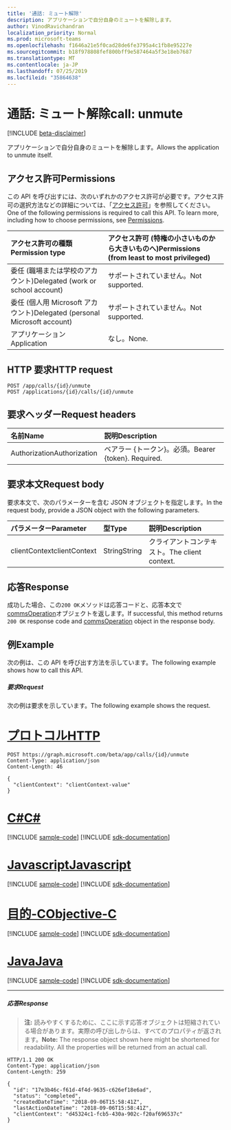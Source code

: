 ```yaml
---
title: '通話: ミュート解除'
description: アプリケーションで自分自身のミュートを解除します。
author: VinodRavichandran
localization_priority: Normal
ms.prod: microsoft-teams
ms.openlocfilehash: f1646a21e5f0cad28de6fe3795a4c1fb8e95227e
ms.sourcegitcommit: b18f978808fef800bff9e587464a5f3e18eb7687
ms.translationtype: MT
ms.contentlocale: ja-JP
ms.lasthandoff: 07/25/2019
ms.locfileid: "35864638"
---
```

# <a name="call-unmute"></a><span data-ttu-id="08774-103">通話: ミュート解除</span><span class="sxs-lookup"><span data-stu-id="08774-103">call: unmute</span></span>

[!INCLUDE [beta-disclaimer](../../includes/beta-disclaimer.md)]

<span data-ttu-id="08774-104">アプリケーションで自分自身のミュートを解除します。</span><span class="sxs-lookup"><span data-stu-id="08774-104">Allows the application to unmute itself.</span></span>

## <a name="permissions"></a><span data-ttu-id="08774-105">アクセス許可</span><span class="sxs-lookup"><span data-stu-id="08774-105">Permissions</span></span>
<span data-ttu-id="08774-p101">この API を呼び出すには、次のいずれかのアクセス許可が必要です。アクセス許可の選択方法などの詳細については、「[アクセス許可](/graph/permissions-reference)」を参照してください。</span><span class="sxs-lookup"><span data-stu-id="08774-p101">One of the following permissions is required to call this API. To learn more, including how to choose permissions, see [Permissions](/graph/permissions-reference).</span></span>

| <span data-ttu-id="08774-108">アクセス許可の種類</span><span class="sxs-lookup"><span data-stu-id="08774-108">Permission type</span></span>                        | <span data-ttu-id="08774-109">アクセス許可 (特権の小さいものから大きいものへ)</span><span class="sxs-lookup"><span data-stu-id="08774-109">Permissions (from least to most privileged)</span></span> |
|:---------------------------------------|:--------------------------------------------|
| <span data-ttu-id="08774-110">委任 (職場または学校のアカウント)</span><span class="sxs-lookup"><span data-stu-id="08774-110">Delegated (work or school account)</span></span>     | <span data-ttu-id="08774-111">サポートされていません。</span><span class="sxs-lookup"><span data-stu-id="08774-111">Not supported.</span></span>                               |
| <span data-ttu-id="08774-112">委任 (個人用 Microsoft アカウント)</span><span class="sxs-lookup"><span data-stu-id="08774-112">Delegated (personal Microsoft account)</span></span> | <span data-ttu-id="08774-113">サポートされていません。</span><span class="sxs-lookup"><span data-stu-id="08774-113">Not supported.</span></span>                               |
| <span data-ttu-id="08774-114">アプリケーション</span><span class="sxs-lookup"><span data-stu-id="08774-114">Application</span></span>                            | <span data-ttu-id="08774-115">なし。</span><span class="sxs-lookup"><span data-stu-id="08774-115">None.</span></span>                                        |

## <a name="http-request"></a><span data-ttu-id="08774-116">HTTP 要求</span><span class="sxs-lookup"><span data-stu-id="08774-116">HTTP request</span></span>
<!-- { "blockType": "ignored" } -->
```http
POST /app/calls/{id}/unmute
POST /applications/{id}/calls/{id}/unmute
```

## <a name="request-headers"></a><span data-ttu-id="08774-117">要求ヘッダー</span><span class="sxs-lookup"><span data-stu-id="08774-117">Request headers</span></span>
| <span data-ttu-id="08774-118">名前</span><span class="sxs-lookup"><span data-stu-id="08774-118">Name</span></span>          | <span data-ttu-id="08774-119">説明</span><span class="sxs-lookup"><span data-stu-id="08774-119">Description</span></span>               |
|:--------------|:--------------------------|
| <span data-ttu-id="08774-120">Authorization</span><span class="sxs-lookup"><span data-stu-id="08774-120">Authorization</span></span> | <span data-ttu-id="08774-p102">ベアラー {トークン}。必須。</span><span class="sxs-lookup"><span data-stu-id="08774-p102">Bearer {token}. Required.</span></span> |

## <a name="request-body"></a><span data-ttu-id="08774-123">要求本文</span><span class="sxs-lookup"><span data-stu-id="08774-123">Request body</span></span>
<span data-ttu-id="08774-124">要求本文で、次のパラメーターを含む JSON オブジェクトを指定します。</span><span class="sxs-lookup"><span data-stu-id="08774-124">In the request body, provide a JSON object with the following parameters.</span></span>

| <span data-ttu-id="08774-125">パラメーター</span><span class="sxs-lookup"><span data-stu-id="08774-125">Parameter</span></span>      | <span data-ttu-id="08774-126">型</span><span class="sxs-lookup"><span data-stu-id="08774-126">Type</span></span>    |<span data-ttu-id="08774-127">説明</span><span class="sxs-lookup"><span data-stu-id="08774-127">Description</span></span>|
|:---------------|:--------|:----------|
|<span data-ttu-id="08774-128">clientContext</span><span class="sxs-lookup"><span data-stu-id="08774-128">clientContext</span></span>|<span data-ttu-id="08774-129">String</span><span class="sxs-lookup"><span data-stu-id="08774-129">String</span></span>|<span data-ttu-id="08774-130">クライアントコンテキスト。</span><span class="sxs-lookup"><span data-stu-id="08774-130">The client context.</span></span>|

## <a name="response"></a><span data-ttu-id="08774-131">応答</span><span class="sxs-lookup"><span data-stu-id="08774-131">Response</span></span>
<span data-ttu-id="08774-132">成功した場合、この`200 OK`メソッドは応答コードと、応答本文で[commsOperation](../resources/commsoperation.md)オブジェクトを返します。</span><span class="sxs-lookup"><span data-stu-id="08774-132">If successful, this method returns `200 OK` response code and [commsOperation](../resources/commsoperation.md) object in the response body.</span></span>

## <a name="example"></a><span data-ttu-id="08774-133">例</span><span class="sxs-lookup"><span data-stu-id="08774-133">Example</span></span>
<span data-ttu-id="08774-134">次の例は、この API を呼び出す方法を示しています。</span><span class="sxs-lookup"><span data-stu-id="08774-134">The following example shows how to call this API.</span></span>

##### <a name="request"></a><span data-ttu-id="08774-135">要求</span><span class="sxs-lookup"><span data-stu-id="08774-135">Request</span></span>
<span data-ttu-id="08774-136">次の例は要求を示しています。</span><span class="sxs-lookup"><span data-stu-id="08774-136">The following example shows the request.</span></span>


# <a name="httptabhttp"></a>[<span data-ttu-id="08774-137">プロトコル</span><span class="sxs-lookup"><span data-stu-id="08774-137">HTTP</span></span>](#tab/http)
<!-- {
  "blockType": "request",
  "name": "call-unmute"
}-->
```http
POST https://graph.microsoft.com/beta/app/calls/{id}/unmute
Content-Type: application/json
Content-Length: 46

{
  "clientContext": "clientContext-value"
}
```
# <a name="ctabcsharp"></a>[<span data-ttu-id="08774-138">C#</span><span class="sxs-lookup"><span data-stu-id="08774-138">C#</span></span>](#tab/csharp)
[!INCLUDE [sample-code](../includes/snippets/csharp/call-unmute-csharp-snippets.md)]
[!INCLUDE [sdk-documentation](../includes/snippets/snippets-sdk-documentation-link.md)]

# <a name="javascripttabjavascript"></a>[<span data-ttu-id="08774-139">Javascript</span><span class="sxs-lookup"><span data-stu-id="08774-139">Javascript</span></span>](#tab/javascript)
[!INCLUDE [sample-code](../includes/snippets/javascript/call-unmute-javascript-snippets.md)]
[!INCLUDE [sdk-documentation](../includes/snippets/snippets-sdk-documentation-link.md)]

# <a name="objective-ctabobjc"></a>[<span data-ttu-id="08774-140">目的-C</span><span class="sxs-lookup"><span data-stu-id="08774-140">Objective-C</span></span>](#tab/objc)
[!INCLUDE [sample-code](../includes/snippets/objc/call-unmute-objc-snippets.md)]
[!INCLUDE [sdk-documentation](../includes/snippets/snippets-sdk-documentation-link.md)]

# <a name="javatabjava"></a>[<span data-ttu-id="08774-141">Java</span><span class="sxs-lookup"><span data-stu-id="08774-141">Java</span></span>](#tab/java)
[!INCLUDE [sample-code](../includes/snippets/java/call-unmute-java-snippets.md)]
[!INCLUDE [sdk-documentation](../includes/snippets/snippets-sdk-documentation-link.md)]

---


##### <a name="response"></a><span data-ttu-id="08774-142">応答</span><span class="sxs-lookup"><span data-stu-id="08774-142">Response</span></span>

> <span data-ttu-id="08774-p103">**注:** 読みやすくするために、ここに示す応答オブジェクトは短縮されている場合があります。実際の呼び出しからは、すべてのプロパティが返されます。</span><span class="sxs-lookup"><span data-stu-id="08774-p103">**Note:** The response object shown here might be shortened for readability. All the properties will be returned from an actual call.</span></span>

<!-- {
  "blockType": "response",
  "truncated": true,
  "@odata.type": "microsoft.graph.commsOperation"
} -->
```http
HTTP/1.1 200 OK
Content-Type: application/json
Content-Length: 259

{
  "id": "17e3b46c-f61d-4f4d-9635-c626ef18e6ad",
  "status": "completed",
  "createdDateTime": "2018-09-06T15:58:41Z",
  "lastActionDateTime": "2018-09-06T15:58:41Z",
  "clientContext": "d45324c1-fcb5-430a-902c-f20af696537c"
}
```

<!-- uuid: 8fcb5dbc-d5aa-4681-8e31-b001d5168d79
2015-10-25 14:57:30 UTC -->
<!--
{
  "type": "#page.annotation",
  "description": "call: unmute",
  "keywords": "",
  "section": "documentation",
  "tocPath": "",
  "suppressions": [
  ]
}
-->
